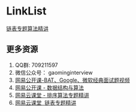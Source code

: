 # LinkList
[链表专题算法精讲](http://study.163.com/course/courseMain.htm?courseId=1005327013&share=2&shareId=400000000448016)

## 更多资源

1. QQ群: 709211597
2. 微信公众号： gaominginterview
3. [网易公开课-BAT、Google、微软经典面试题视频](http://study.163.com/course/courseMain.htm?courseId=1005239002&utm_campaign=commission&utm_source=cp-400000000448016&utm_medium=share)
4. [网易公开课 - 数据结构与算法](http://study.163.com/course/courseMain.htm?courseId=1005206044&utm_campaign=commission&utm_source=cp-400000000448016&utm_medium=share)
5. [网易云课堂 - 排序算法专题精讲](http://study.163.com/course/courseMain.htm?courseId=1005275019&share=2&shareId=400000000448016)
6. [网易云课堂  链表专题精讲](http://study.163.com/course/courseMain.htm?courseId=1005327013&share=2&shareId=400000000448016)
